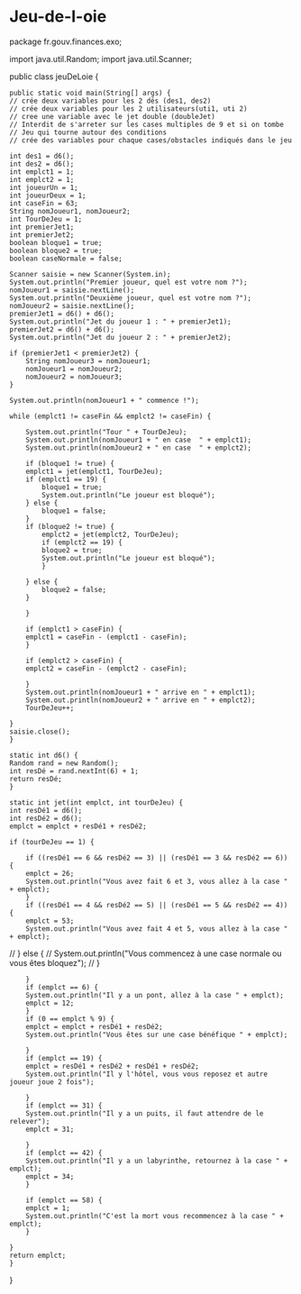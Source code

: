 # Jeu-de-l-oie
package fr.gouv.finances.exo;

import java.util.Random;
import java.util.Scanner;

public class jeuDeLoie {

    public static void main(String[] args) {
	// crée deux variables pour les 2 dés (des1, des2)
	// crée deux variables pour les 2 utilisateurs(uti1, uti 2)
	// cree une variable avec le jet double (doubleJet)
	// Interdit de s'arreter sur les cases multiples de 9 et si on tombe
	// Jeu qui tourne autour des conditions
	// crée des variables pour chaque cases/obstacles indiqués dans le jeu

	int des1 = d6();
	int des2 = d6();
	int emplct1 = 1;
	int emplct2 = 1;
	int joueurUn = 1;
	int joueurDeux = 1;
	int caseFin = 63;
	String nomJoueur1, nomJoueur2;
	int TourDeJeu = 1;
	int premierJet1;
	int premierJet2;
	boolean bloque1 = true;
	boolean bloque2 = true;
	boolean caseNormale = false;

	Scanner saisie = new Scanner(System.in);
	System.out.println("Premier joueur, quel est votre nom ?");
	nomJoueur1 = saisie.nextLine();
	System.out.println("Deuxième joueur, quel est votre nom ?");
	nomJoueur2 = saisie.nextLine();
	premierJet1 = d6() + d6();
	System.out.println("Jet du joueur 1 : " + premierJet1);
	premierJet2 = d6() + d6();
	System.out.println("Jet du joueur 2 : " + premierJet2);

	if (premierJet1 < premierJet2) {
	    String nomJoueur3 = nomJoueur1;
	    nomJoueur1 = nomJoueur2;
	    nomJoueur2 = nomJoueur3;
	}

	System.out.println(nomJoueur1 + " commence !");

	while (emplct1 != caseFin && emplct2 != caseFin) {

	    System.out.println("Tour " + TourDeJeu);
	    System.out.println(nomJoueur1 + " en case  " + emplct1);
	    System.out.println(nomJoueur2 + " en case  " + emplct2);

	    if (bloque1 != true) {
		emplct1 = jet(emplct1, TourDeJeu);
		if (emplct1 == 19) {
		    bloque1 = true;
		    System.out.println("Le joueur est bloqué");
		} else {
		    bloque1 = false;
		}
		if (bloque2 != true) {
		    emplct2 = jet(emplct2, TourDeJeu);
		    if (emplct2 == 19) {
			bloque2 = true;
			System.out.println("Le joueur est bloqué");
		    }

		} else {
		    bloque2 = false;
		}

	    }

	    if (emplct1 > caseFin) {
		emplct1 = caseFin - (emplct1 - caseFin);
	    }

	    if (emplct2 > caseFin) {
		emplct2 = caseFin - (emplct2 - caseFin);

	    }
	    System.out.println(nomJoueur1 + " arrive en " + emplct1);
	    System.out.println(nomJoueur2 + " arrive en " + emplct2);
	    TourDeJeu++;

	}
	saisie.close();
    }

    static int d6() {
	Random rand = new Random();
	int resDé = rand.nextInt(6) + 1;
	return resDé;
    }

    static int jet(int emplct, int tourDeJeu) {
	int resDé1 = d6();
	int resDé2 = d6();
	emplct = emplct + resDé1 + resDé2;

	if (tourDeJeu == 1) {

	    if ((resDé1 == 6 && resDé2 == 3) || (resDé1 == 3 && resDé2 == 6)) {
		emplct = 26;
		System.out.println("Vous avez fait 6 et 3, vous allez à la case " + emplct);
	    }
	    if ((resDé1 == 4 && resDé2 == 5) || (resDé1 == 5 && resDé2 == 4)) {
		emplct = 53;
		System.out.println("Vous avez fait 4 et 5, vous allez à la case " + emplct);
//	    } else {
//		System.out.println("Vous commencez à une case normale ou vous êtes bloquez");
//	    }

	    }
	    if (emplct == 6) {
		System.out.println("Il y a un pont, allez à la case " + emplct);
		emplct = 12;
	    }
	    if (0 == emplct % 9) {
		emplct = emplct + resDé1 + resDé2;
		System.out.println("Vous êtes sur une case bénéfique " + emplct);

	    }
	    if (emplct == 19) {
		emplct = resDé1 + resDé2 + resDé1 + resDé2;
		System.out.println("Il y l'hôtel, vous vous reposez et autre joueur joue 2 fois");

	    }
	    if (emplct == 31) {
		System.out.println("Il y a un puits, il faut attendre de le relever");
		emplct = 31;

	    }
	    if (emplct == 42) {
		System.out.println("Il y a un labyrinthe, retournez à la case " + emplct);
		emplct = 34;
	    }

	    if (emplct == 58) {
		emplct = 1;
		System.out.println("C'est la mort vous recommencez à la case " + emplct);
	    }

	}
	return emplct;
    }

}
